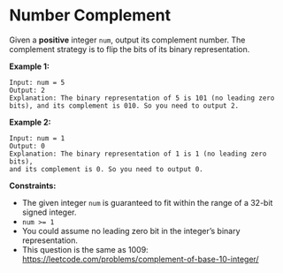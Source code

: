 # Number Complement

Given a **positive** integer `num`, output its complement number. The complement strategy is to flip the bits of its binary representation.
 
**Example 1:**
```
Input: num = 5
Output: 2
Explanation: The binary representation of 5 is 101 (no leading zero bits), and its complement is 010. So you need to output 2.
```
**Example 2:**
```
Input: num = 1
Output: 0
Explanation: The binary representation of 1 is 1 (no leading zero bits), 
and its complement is 0. So you need to output 0.
```

**Constraints:**

* The given integer `num` is guaranteed to fit within the range of a 32-bit signed integer.
* `num >= 1`
* You could assume no leading zero bit in the integer’s binary representation.
* This question is the same as 1009: https://leetcode.com/problems/complement-of-base-10-integer/
